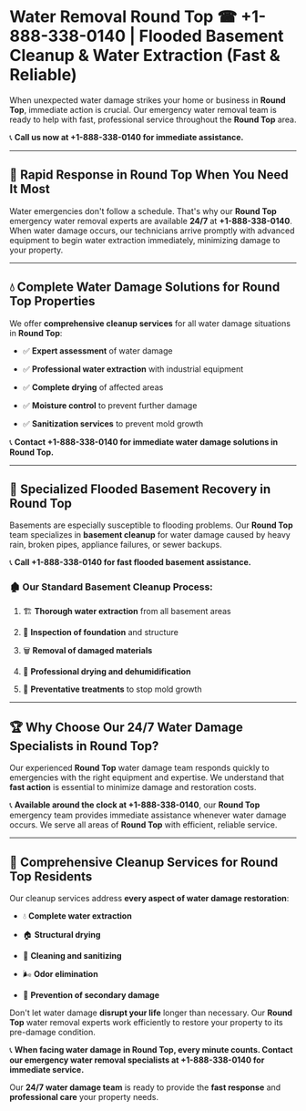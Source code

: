 # Water Removal Round Top ☎ +1-888-338-0140 | Flooded Basement Cleanup & Water Extraction (Fast & Reliable)

When unexpected water damage strikes your home or business in **Round Top**, immediate action is crucial. Our emergency water removal team is ready to help with fast, professional service throughout the **Round Top** area. 

📞 **Call us now at +1-888-338-0140 for immediate assistance.**
---
## 🚀 Rapid Response in Round Top When You Need It Most
Water emergencies don't follow a schedule. That's why our **Round Top** emergency water removal experts are available **24/7** at **+1-888-338-0140**. When water damage occurs, our technicians arrive promptly with advanced equipment to begin water extraction immediately, minimizing damage to your property.
---
## 💧 Complete Water Damage Solutions for Round Top Properties
We offer **comprehensive cleanup services** for all water damage situations in **Round Top**:
- ✅ **Expert assessment** of water damage  
- ✅ **Professional water extraction** with industrial equipment  
- ✅ **Complete drying** of affected areas  
- ✅ **Moisture control** to prevent further damage  
- ✅ **Sanitization services** to prevent mold growth  
📞 **Contact +1-888-338-0140 for immediate water damage solutions in Round Top.**
---
## 🌊 Specialized Flooded Basement Recovery in Round Top
Basements are especially susceptible to flooding problems. Our **Round Top** team specializes in **basement cleanup** for water damage caused by heavy rain, broken pipes, appliance failures, or sewer backups. 
📞 **Call +1-888-338-0140 for fast flooded basement assistance.**
### 🏚️ Our Standard Basement Cleanup Process:
1. 🏗️ **Thorough water extraction** from all basement areas  
2. 🔎 **Inspection of foundation** and structure  
3. 🗑️ **Removal of damaged materials**  
4. 💨 **Professional drying and dehumidification**  
5. 🚫 **Preventative treatments** to stop mold growth  
---
## 🏆 Why Choose Our 24/7 Water Damage Specialists in Round Top?
Our experienced **Round Top** water damage team responds quickly to emergencies with the right equipment and expertise. We understand that **fast action** is essential to minimize damage and restoration costs.
📞 **Available around the clock at +1-888-338-0140**, our **Round Top** emergency team provides immediate assistance whenever water damage occurs. We serve all areas of **Round Top** with efficient, reliable service.
---
## 🧹 Comprehensive Cleanup Services for Round Top Residents
Our cleanup services address **every aspect of water damage restoration**:
- 💧 **Complete water extraction**  
- 🏠 **Structural drying**  
- 🧼 **Cleaning and sanitizing**  
- 🌬️ **Odor elimination**  
- 🚫 **Prevention of secondary damage**  
Don't let water damage **disrupt your life** longer than necessary. Our **Round Top** water removal experts work efficiently to restore your property to its pre-damage condition.
📞 **When facing water damage in Round Top, every minute counts. Contact our emergency water removal specialists at +1-888-338-0140 for immediate service.**
Our **24/7 water damage team** is ready to provide the **fast response** and **professional care** your property needs.
